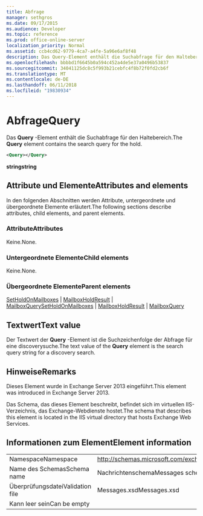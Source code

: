 ```yaml
---
title: Abfrage
manager: sethgros
ms.date: 09/17/2015
ms.audience: Developer
ms.topic: reference
ms.prod: office-online-server
localization_priority: Normal
ms.assetid: ccb4cd62-9779-4ca7-a4fe-5a96e6af8f48
description: Das Query-Element enthält die Suchabfrage für den Haltebereich.
ms.openlocfilehash: bbbbd1f6645b0a594c452a4de5e37a0496b53837
ms.sourcegitcommit: 34041125dc8c5f993b21cebfc4f8b72f0fd2cb6f
ms.translationtype: MT
ms.contentlocale: de-DE
ms.lasthandoff: 06/11/2018
ms.locfileid: "19830934"
---
```

# <a name="query"></a><span data-ttu-id="15666-103">Abfrage</span><span class="sxs-lookup"><span data-stu-id="15666-103">Query</span></span>

<span data-ttu-id="15666-104">Das **Query** -Element enthält die Suchabfrage für den Haltebereich.</span><span class="sxs-lookup"><span data-stu-id="15666-104">The **Query** element contains the search query for the hold.</span></span> 
  
```XML
<Query></Query>
```

 <span data-ttu-id="15666-105">**string**</span><span class="sxs-lookup"><span data-stu-id="15666-105">**string**</span></span>
## <a name="attributes-and-elements"></a><span data-ttu-id="15666-106">Attribute und Elemente</span><span class="sxs-lookup"><span data-stu-id="15666-106">Attributes and elements</span></span>

<span data-ttu-id="15666-107">In den folgenden Abschnitten werden Attribute, untergeordnete und übergeordnete Elemente erläutert.</span><span class="sxs-lookup"><span data-stu-id="15666-107">The following sections describe attributes, child elements, and parent elements.</span></span>
  
### <a name="attributes"></a><span data-ttu-id="15666-108">Attribute</span><span class="sxs-lookup"><span data-stu-id="15666-108">Attributes</span></span>

<span data-ttu-id="15666-109">Keine.</span><span class="sxs-lookup"><span data-stu-id="15666-109">None.</span></span>
  
### <a name="child-elements"></a><span data-ttu-id="15666-110">Untergeordnete Elemente</span><span class="sxs-lookup"><span data-stu-id="15666-110">Child elements</span></span>

<span data-ttu-id="15666-111">Keine.</span><span class="sxs-lookup"><span data-stu-id="15666-111">None.</span></span>
  
### <a name="parent-elements"></a><span data-ttu-id="15666-112">Übergeordnete Elemente</span><span class="sxs-lookup"><span data-stu-id="15666-112">Parent elements</span></span>

<span data-ttu-id="15666-113">[SetHoldOnMailboxes](setholdonmailboxes.md) | [MailboxHoldResult](mailboxholdresult.md) | [MailboxQuery](mailboxquery.md)</span><span class="sxs-lookup"><span data-stu-id="15666-113">[SetHoldOnMailboxes](setholdonmailboxes.md) | [MailboxHoldResult](mailboxholdresult.md) | [MailboxQuery](mailboxquery.md)</span></span>
  
## <a name="text-value"></a><span data-ttu-id="15666-114">Textwert</span><span class="sxs-lookup"><span data-stu-id="15666-114">Text value</span></span>

<span data-ttu-id="15666-115">Der Textwert der **Query** -Element ist die Suchzeichenfolge der Abfrage für eine discoverysuche.</span><span class="sxs-lookup"><span data-stu-id="15666-115">The text value of the **Query** element is the search query string for a discovery search.</span></span> 
  
## <a name="remarks"></a><span data-ttu-id="15666-116">Hinweise</span><span class="sxs-lookup"><span data-stu-id="15666-116">Remarks</span></span>

<span data-ttu-id="15666-117">Dieses Element wurde in Exchange Server 2013 eingeführt.</span><span class="sxs-lookup"><span data-stu-id="15666-117">This element was introduced in Exchange Server 2013.</span></span>
  
<span data-ttu-id="15666-118">Das Schema, das dieses Element beschreibt, befindet sich im virtuellen IIS-Verzeichnis, das Exchange-Webdienste hostet.</span><span class="sxs-lookup"><span data-stu-id="15666-118">The schema that describes this element is located in the IIS virtual directory that hosts Exchange Web Services.</span></span>
  
## <a name="element-information"></a><span data-ttu-id="15666-119">Informationen zum Element</span><span class="sxs-lookup"><span data-stu-id="15666-119">Element information</span></span>

|||
|:-----|:-----|
|<span data-ttu-id="15666-120">Namespace</span><span class="sxs-lookup"><span data-stu-id="15666-120">Namespace</span></span>  <br/> |http://schemas.microsoft.com/exchange/services/2006/messages  <br/> |
|<span data-ttu-id="15666-121">Name des Schemas</span><span class="sxs-lookup"><span data-stu-id="15666-121">Schema name</span></span>  <br/> |<span data-ttu-id="15666-122">Nachrichtenschema</span><span class="sxs-lookup"><span data-stu-id="15666-122">Messages schema</span></span>  <br/> |
|<span data-ttu-id="15666-123">Überprüfungsdatei</span><span class="sxs-lookup"><span data-stu-id="15666-123">Validation file</span></span>  <br/> |<span data-ttu-id="15666-124">Messages.xsd</span><span class="sxs-lookup"><span data-stu-id="15666-124">Messages.xsd</span></span>  <br/> |
|<span data-ttu-id="15666-125">Kann leer sein</span><span class="sxs-lookup"><span data-stu-id="15666-125">Can be empty</span></span>  <br/> ||
   


